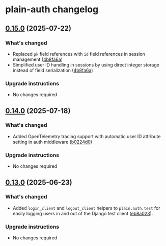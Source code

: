 # plain-auth changelog

## [0.15.0](https://github.com/dropseed/plain/releases/plain-auth@0.15.0) (2025-07-22)

### What's changed

- Replaced `pk` field references with `id` field references in session management ([4b8fa6a](https://github.com/dropseed/plain/commit/4b8fa6aef1))
- Simplified user ID handling in sessions by using direct integer storage instead of field serialization ([4b8fa6a](https://github.com/dropseed/plain/commit/4b8fa6aef1))

### Upgrade instructions

- No changes required

## [0.14.0](https://github.com/dropseed/plain/releases/plain-auth@0.14.0) (2025-07-18)

### What's changed

- Added OpenTelemetry tracing support with automatic user ID attribute setting in auth middleware ([b0224d0](https://github.com/dropseed/plain/commit/b0224d0418))

### Upgrade instructions

- No changes required

## [0.13.0](https://github.com/dropseed/plain/releases/plain-auth@0.13.0) (2025-06-23)

### What's changed

- Added `login_client` and `logout_client` helpers to `plain.auth.test` for easily logging users in and out of the Django test client ([eb8a023](https://github.com/dropseed/plain/commit/eb8a023)).

### Upgrade instructions

- No changes required
